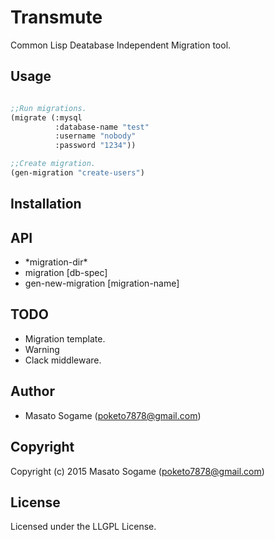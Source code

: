 # Transmute

Common Lisp Deatabase Independent Migration tool.

## Usage

```lisp

;;Run migrations.
(migrate (:mysql
          :database-name "test"
          :username "nobody"
          :password "1234"))

;;Create migration.
(gen-migration "create-users")
```

## Installation

## API

- \*migration-dir\*
- migration [db-spec]
- gen-new-migration [migration-name]

## TODO

- Migration template.
- Warning
- Clack middleware.

## Author

* Masato Sogame (poketo7878@gmail.com)

## Copyright

Copyright (c) 2015 Masato Sogame (poketo7878@gmail.com)

## License

Licensed under the LLGPL License.
